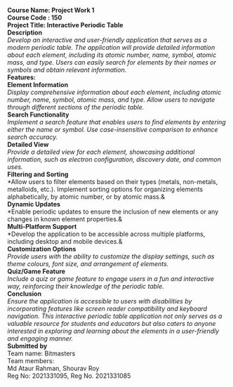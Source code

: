 <b>Course Name: Project Work 1</b><br>
<b>Course Code : 150</b><br>
<b>Project Title: Interactive Periodic Table</b><br>
<b>Description</b><br>
*Develop an interactive and user-friendly application that serves as a modern periodic table. The
application will provide detailed information about each element, including its atomic number,
name, symbol, atomic mass, and type. Users can easily search for elements by their names or
symbols and obtain relevant information.*<br>
<b>Features:</b><br>
<b>Element Information</b><br>
*Display comprehensive information about each element, including atomic number, name, symbol,
atomic mass, and type. Allow users to navigate through different sections of the periodic table.*<br>
<b>Search Functionality</b><br>
*Implement a search feature that enables users to find elements by entering either the name or
symbol. Use case-insensitive comparison to enhance search accuracy.*<br>
<b>Detailed View</b><br>
*Provide a detailed view for each element, showcasing additional information, such as electron
configuration, discovery date, and common uses.*<br>
<b>Filtering and Sorting</b><br>
*Allow users to filter elements based on their types (metals, non-metals, metalloids, etc.). Implement
sorting options for organizing elements alphabetically, by atomic number, or by atomic mass.&<br>
<b>Dynamic Updates</b><br>
*Enable periodic updates to ensure the inclusion of new elements or any changes in known element
properties.&<br>
<b>Multi-Platform Support</b><br>
*Develop the application to be accessible across multiple platforms, including desktop and mobile
devices.&<br>
<b>Customization Options</b><br>
*Provide users with the ability to customize the display settings, such as theme colours, font size, and
arrangement of elements.*<br>
<b>Quiz/Game Feature</b><br>
*Include a quiz or game feature to engage users in a fun and interactive way, reinforcing their
knowledge of the periodic table.*<br>
<b>Conclusion</b><br>
*Ensure the application is accessible to users with disabilities by incorporating features like screen
reader compatibility and keyboard navigation. This interactive periodic table application not only
serves as a valuable resource for students and educators but also caters to anyone interested in
exploring and learning about the elements in a user-friendly and engaging manner.*<br>
 <b>Submitted by</b><br>
 Team name: Bitmasters<br>
 Team members:<br>
 Md Ataur Rahman, Shourav Roy<br>
 Reg No: 2021331095, Reg No. 2021331085<br>
